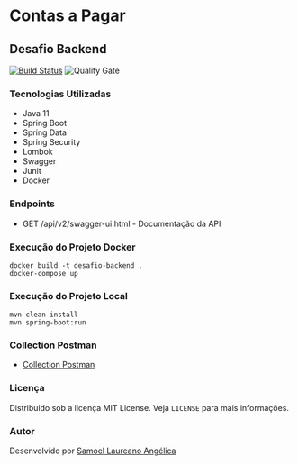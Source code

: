 # Contas a Pagar
## Desafio Backend

[![Build Status](https://travis-ci.org/condessalovelace/mavenquickstart.svg?branch=master)](https://travis-ci.org/condessalovelace/mavenquickstart) ![Quality Gate](https://sonarcloud.io/api/project_badges/measure?project=br.com%3Amavenquickstart&metric=alert_status)

### Tecnologias Utilizadas
- Java 11
- Spring Boot
- Spring Data
- Spring Security
- Lombok
- Swagger
- Junit
- Docker

### Endpoints
- GET /api/v2/swagger-ui.html - Documentação da API

### Execução do Projeto Docker
```shell
docker build -t desafio-backend .
docker-compose up
```

### Execução do Projeto Local
```shell
mvn clean install
mvn spring-boot:run
```

### Collection Postman
- [Collection Postman](https://www.getpostman.com/collections/1b3b3b3b3b3b3b3b3b3b)

### Licença
Distribuido sob a licença MIT License. Veja `LICENSE` para mais informações.

### Autor
Desenvolvido por [Samoel Laureano Angélica](https://github.com/samoellaureano)

